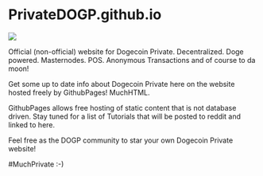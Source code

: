 # PrivateDOGP.github.io

<img src="http://PrivateDOGP.github.io/githubpages.jpg">

Official (non-official) website for Dogecoin Private. Decentralized. Doge powered. Masternodes. POS. Anonymous Transactions and of course to da moon!

Get some up to date info about Dogecoin Private here on the website hosted freely by GithubPages!  MuchHTML.

GithubPages allows free hosting of static content that is not database driven. Stay tuned for a list of Tutorials that will be posted to reddit and linked to here.

Feel free as the DOGP community to star your own Dogecoin Private website! 

#MuchPrivate :-)
